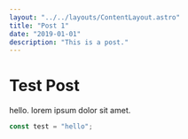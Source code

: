 ```yaml
---
layout: "../../layouts/ContentLayout.astro"
title: "Post 1"
date: "2019-01-01"
description: "This is a post."
---
```


# Test Post

hello. lorem ipsum dolor sit amet.

```js
const test = "hello";
```
